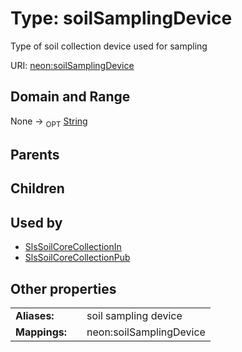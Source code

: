 
# Type: soilSamplingDevice


Type of soil collection device used for sampling

URI: [neon:soilSamplingDevice](https://data.neonscience.org/soilSamplingDevice)


## Domain and Range

None ->  <sub>OPT</sub> [String](types/String.md)

## Parents


## Children


## Used by

 * [SlsSoilCoreCollectionIn](SlsSoilCoreCollectionIn.md)
 * [SlsSoilCoreCollectionPub](SlsSoilCoreCollectionPub.md)

## Other properties

|  |  |  |
| --- | --- | --- |
| **Aliases:** | | soil sampling device |
| **Mappings:** | | neon:soilSamplingDevice |

